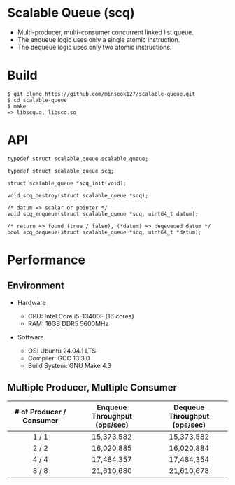 # Scalable Queue (scq)
- Multi-producer, multi-consumer concurrent linked list queue.
- The enqueue logic uses only a single atomic instruction.
- The dequeue logic uses only two atomic instructions.

# Build
```
$ git clone https://github.com/minseok127/scalable-queue.git
$ cd scalable-queue
$ make
=> libscq.a, libscq.so
```

# API
```
typedef struct scalable_queue scalable_queue;

typedef struct scalable_queue scq;

struct scalable_queue *scq_init(void);

void scq_destroy(struct scalable_queue *scq);

/* datum => scalar or pointer */
void scq_enqueue(struct scalable_queue *scq, uint64_t datum);

/* return => found (true / false), (*datum) => deqeueued datum */
bool scq_dequeue(struct scalable_queue *scq, uint64_t *datum);
```

# Performance

## Environment

- Hardware
	- CPU: Intel Core i5-13400F (16 cores)
	- RAM: 16GB DDR5 5600MHz

- Software
	- OS: Ubuntu 24.04.1 LTS
	- Compiler: GCC 13.3.0
	- Build System: GNU Make 4.3

## Multiple Producer, Multiple Consumer

| # of Producer / Consumer  | Enqueue Throughput (ops/sec) |  Dequeue Throughput (ops/sec)  |
|:-------------------------:|:----------------------------:|:------------------------------:|
|	      1 / 1         |          15,373,582	   |           15,373,582           |
|	      2 / 2         |          16,020,885	   |           16,020,884           |
|	      4 / 4         |          17,484,357	   |           17,484,354           |
|	      8 / 8         |          21,610,680	   |           21,610,678           |
